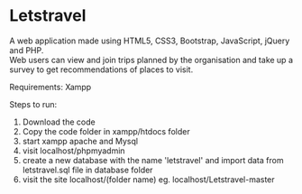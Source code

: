 # Letstravel

A web application made using HTML5, CSS3, Bootstrap, JavaScript, jQuery and PHP.	
Web users can view and join trips planned by the organisation and take up a survey to get recommendations of places to visit.


Requirements: Xampp

Steps to run:

1. Download the code
2. Copy the code folder in xampp/htdocs folder
3. start xampp apache and Mysql
4. visit localhost/phpmyadmin
5. create a new database with the name 'letstravel' and import data from letstravel.sql file in database folder
6. visit the site localhost/(folder name) eg. localhost/Letstravel-master
